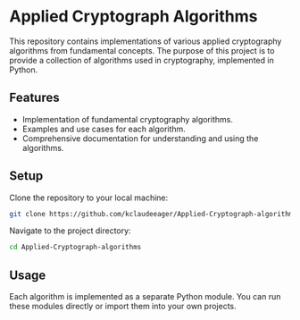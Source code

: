 # Applied Cryptograph Algorithms

This repository contains implementations of various applied cryptography algorithms from fundamental concepts. The purpose of this project is to provide a collection of algorithms used in cryptography, implemented in Python.

## Features

- Implementation of fundamental cryptography algorithms.
- Examples and use cases for each algorithm.
- Comprehensive documentation for understanding and using the algorithms.

## Setup

Clone the repository to your local machine:

```sh
git clone https://github.com/kclaudeeager/Applied-Cryptograph-algorithms.git
```
Navigate to the project directory:
```sh
cd Applied-Cryptograph-algorithms
```
## Usage
Each algorithm is implemented as a separate Python module. You can run these modules directly or import them into your own projects.

